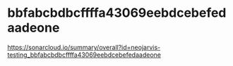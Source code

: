 # bbfabcbdbcffffa43069eebdcebefedaadeone
https://sonarcloud.io/summary/overall?id=neojarvis-testing_bbfabcbdbcffffa43069eebdcebefedaadeone
